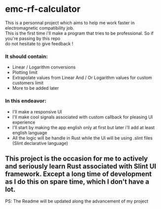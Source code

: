 # emc-rf-calculator
This is a personnal project which aims to help me work faster in electromagnetic compatibility job.<br>
This is the first time i'll make a program that tries to be professional. So if you're passing by this repo<br>
do not hesitate to give feedback !

### It should contain:
  - Linear / Logarithm conversions
  - Plotting limit
  - Extrapolate values from Linear And / Or Logarithm values for custom customers limit
  - More to be added later

### In this endeavor:
  - I'll make a responsive UI
  - I'll make cool signals associated with custom callback for pleasing UI experience
  - I'll start by making the app english only at first but later i'll add at least english language
  - All the logic will be handle in Rust while the UI will be using .slint files (Slint declarative language)
  
  
## This project is the occasion for me to actively and seriously learn Rust associated with Slint UI framework. Except a long time of development as I do this on spare time, which I don't have a lot.

  PS: The Readme will be updated along the advancement of my project
